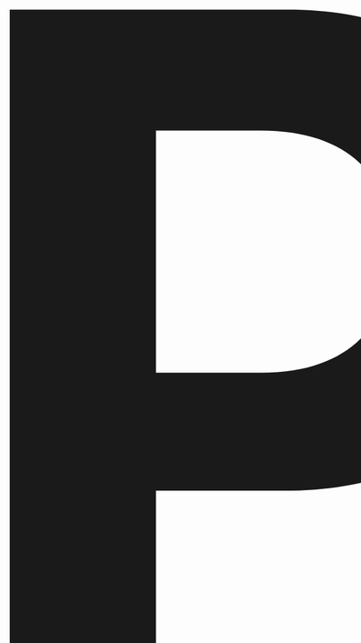 <div align="center">
<a href="https://rainy-bandana-838.notion.site/Dayeon-Yoo-13c632e2aefe4f998302108e35a30513?pvs=4" target="_blank" style="font-size:54rem"><h1>Personal Website</h1></a>
</div>

</br></br>

![header](https://capsule-render.vercel.app/api?type=wave&color=timeAuto&height=200&section=header&text=Dayeon&fontSize=90)

<h3 align="center"><b>🛠 Tech Stack 🛠</b></h3>

</br>
<div align="center">
<p align="center">
<img src="https://img.shields.io/badge/HTML-E34C26?style=for-the-badge&logo=HTML5&logoColor=white"></a> &nbsp
<img src="https://img.shields.io/badge/CSS3-264DE4?style=for-the-badge&logo=CSS3&logoColor=white"></a> &nbsp
<img src="https://img.shields.io/badge/Javascript-F7DF1E?style=for-the-badge&logo=Javascript&logoColor=white"></a> &nbsp
<img src="https://img.shields.io/badge/TypeScript-3178C6?style=for-the-badge&logo=TypeScript&logoColor=white"></a> &nbsp
<img src="https://img.shields.io/badge/React-61DAFB?style=for-the-badge&logo=React&logoColor=white"></a> &nbsp
<img src="https://img.shields.io/badge/Next.js-000000?style=for-the-badge&logo=Next.js&logoColor=white"></a> &nbsp
<img src="https://img.shields.io/badge/recoil-f26b00?style=for-the-badge&logo=Recoil&logoColor=white"></a> &nbsp <br/>
<img src="https://img.shields.io/badge/styled components-DB7093?style=for-the-badge&logo=styled-components&logoColor=white"></a> &nbsp
<img src="https://img.shields.io/badge/sass-CC6699?style=for-the-badge&logo=sass&logoColor=white"></a> &nbsp
<img src="https://img.shields.io/badge/tailwindcss-06B6D4?style=for-the-badge&logo=tailwindcss&logoColor=white"></a> &nbsp <br/> <br/>
<img src="https://img.shields.io/badge/java-F89820?style=for-the-badge&logo=openjdk&logoColor=white"></a> &nbsp
<img src="https://img.shields.io/badge/c-%2300599C.svg?style=for-the-badge&logo=c&logoColor=white"></a> &nbsp
<img src="https://img.shields.io/badge/c++-%2300599C.svg?style=for-the-badge&logo=c%2B%2B&logoColor=white"></a> &nbsp <br/><br/>
<img src="https://img.shields.io/badge/latex-%23008080.svg?style=for-the-badge&logo=latex&logoColor=white"></a> &nbsp
<img src="https://img.shields.io/badge/Dart-0175C2?style=for-the-badge&logo=Dart&logoColor=white"></a> &nbsp
<img src="https://img.shields.io/badge/Flutter-02569B?style=for-the-badge&logo=Flutter&logoColor=white"></a> &nbsp
<img src="https://img.shields.io/badge/React Native-61DAFB?style=for-the-badge&logo=React&logoColor=white"></a> &nbsp <br/><br/>
<img src="https://img.shields.io/badge/Node.js-5FA04E?style=for-the-badge&logo=Node.js&logoColor=white"></a> &nbsp
<img src="https://img.shields.io/badge/Nest.js-E0234E?style=for-the-badge&logo=Nestjs&logoColor=white"></a> &nbsp
<img src="https://img.shields.io/badge/PostgreSQL-4169E1?style=for-the-badge&logo=PostgreSQL&logoColor=white"></a> &nbsp
<img src="https://img.shields.io/badge/typeorm-FE0803?style=for-the-badge&logo=typeorm&logoColor=white"></a> &nbsp <br/> <br/>
<img src="https://img.shields.io/badge/Python-3776AB?style=for-the-badge&logo=Python&logoColor=white"></a> &nbsp
<img src="https://img.shields.io/badge/scikitlearn-F7931E?style=for-the-badge&logo=scikitlearn&logoColor=white"></a> &nbsp
<img src="https://img.shields.io/badge/tensorflow-FFA800?style=for-the-badge&logo=tensorflow&logoColor=white"></a> &nbsp
<img src="https://img.shields.io/badge/pytorch-DE3412?style=for-the-badge&logo=pytorch&logoColor=white"></a> &nbsp
<img src="https://img.shields.io/badge/Keras-%23D00000.svg?style=for-the-badge&logo=Keras&logoColor=white"></a> &nbsp <br/> <br/>
<img src="https://img.shields.io/badge/-Amazon AWS-232F3E?style=for-the-badge&logo=amazonaws&logoColor=white"/></a> &nbsp
<img src="https://img.shields.io/badge/-Amazon EC2-FF9900?style=for-the-badge&logo=amazonec2&logoColor=white"/></a> &nbsp
<img src="https://img.shields.io/badge/Amazon%20S3-FF9900?style=for-the-badge&logo=amazons3&logoColor=white"></a> &nbsp
<img src="https://img.shields.io/badge/-Google Cloud-4285F4?style=for-the-badge&logo=googlecloud&logoColor=white"/></a> &nbsp
<img src="https://img.shields.io/badge/-Google Cloud Storage-AECBFA?style=for-the-badge&logo=googlecloudstorage&logoColor=white"/></a> &nbsp
<img src="https://img.shields.io/badge/vercel-%23000000.svg?style=for-the-badge&logo=vercel&logoColor=white"></a> &nbsp
<img src="https://img.shields.io/badge/firebase-%23039BE5.svg?style=for-the-badge&logo=firebase"></a> &nbsp
<img src="https://img.shields.io/badge/-Amazon Route 53-8C4FFF?style=for-the-badge&logo=amazonroute53&logoColor=white"/></a> &nbsp
<img src="https://img.shields.io/badge/-Amazon RDS-527FFF?style=for-the-badge&logo=amazonrds&logoColor=white"/></a> &nbsp


</br></br>

<!-- [![Most Used Languages](https://github-readme-stats.vercel.app/api/top-langs/?username=manyyeon&layout=compact)](https://github.com/anuraghazra/github-readme-stats) -->
![Manyyeon's GitHub stats](https://github-readme-stats.vercel.app/api?username=manyyeon&show_icons=true&theme=default_repocard)
</div>
<!--
**manyyeon/manyyeon** is a ✨ _special_ ✨ repository because its `README.md` (this file) appears on your GitHub profile.

Here are some ideas to get you started:

- 🔭 I’m currently working on ...
- 🌱 I’m currently learning ...
- 👯 I’m looking to collaborate on ...
- 🤔 I’m looking for help with ...
- 💬 Ask me about ...
- 📫 How to reach me: ...
- 😄 Pronouns: ...
- ⚡ Fun fact: ...
-->

